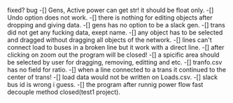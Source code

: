 fixed?    bug
-[] Gens, Active power can get str! it should be float only.
-[] Undo option does not work.
-[] there is nothing for editing objects after dropping and giving data.
-[] gens has no option to be a slack gen.
-[] trans did not get any fucking data, exept name.
-[] any object has to be selected and dragged without dragging all objects of the network.
-[] lines can't connect load to buses in a broken line but it work with a direct line.
-[] after clicking on zoom out the program will be closed!
-[] a spicific area should be selected by user for dragging, removing, editting and etc.
-[] tranfo.csv has no field for ratio.
-[] when a line connected to a trans it continued to the center of trans!
-[] load data would not be written on Loads.csv.
-[] slack bus id is wrong i guess.
-[] the program after runnig power flow fast decouple method closed(test1 project).